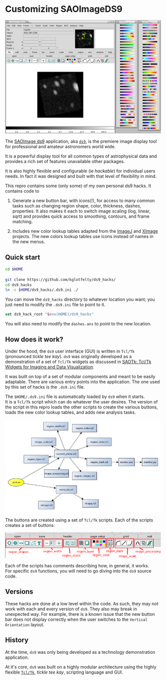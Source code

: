 # Customizing SAOImageDS9

![ds9_ui.png](ds9_ui.png)


The [SAOImage ds9](http://ds9.si.edu) 
application, aka [`ds9`](https://github.com/SAOImageDS9/SAOImageDS9), 
is the premiere image display tool for 
professional and amateur astronomers world wide.

It is a powerful display tool for all common types of astrophysical data
and provides a rich set of features unavailable other packages.

It is also highly flexible and configurable (ie _hackable_) for individual 
users needs.  In fact it was designed and built with that level of 
flexibility in mind.

This repro contains some (only some) of my own personal ds9 hacks. 
It contains code to

1. Generate a new button bar, with icons(!), for access to many common 
   tasks such as changing region shape, color, thickness, dashes, properties.
   It also makes it each to switch image scaling (log, linear, sqrt)
   and provides quick access to smoothing, contours, and frame matching.

2. Includes new color lookup tables adapted from the [ImageJ](https://imagej.nih.gov/ij/)
   and [XImage](https://heasarc.gsfc.nasa.gov/xanadu/ximage/ximage.html)
   projects.  The new colors lookup tables use icons instead of names 
   in the new menus.
   


## Quick start

```bash
cd $HOME

git clone https://github.com/kglotfelty/ds9_hacks/
cd ds9_hacks
ln -s $HOME/ds9_hacks/.ds9.ini ./
```

You can move the `ds9_hacks` directory to whatever location you want; 
you just need to modify the `.ds9.ini` file to point to it.  

```tcl
set ds9_hack_root "$env(HOME)/ds9_hacks"
```

You will also need to modify the `dashes.ans` to point to the new location.


## How does it work?


Under the hood, the `ds9` user interface (GUI) is written in `Tcl/Tk` (pronounced
_tickle tee kay_).  `ds9` was originally developed as a demonstration of a 
set of `Tcl/Tk`  widgets as discussed in
[SAOTk: Tcl/Tk Widgets for Imaging and Data Visualization](http://www.adass.org/adass/proceedings/adass98/joyew/).

It was built on top of a set of modular components and meant to be easily
adaptable.  There are various entry points into the application.  The
one used by this set of hacks is the `.ds9.ini` file.

The `$HOME/.ds9.ini` file is automatically loaded by `ds9` when it starts.  
It is a `Tcl/Tk` script which can do whatever the user desires.  The
version of the script in this repro loads the other scripts to create the various buttons,
loads the new color lookup tables, and adds new analysis tasks.

![design.png](design.png)


The buttons are created using a set of `Tcl/Tk` scripts.  Each of the scripts 
creates a set of buttons:

![ds9_buttons.png](ds9_buttons.png)


Each of the scripts has comments describing how, in general, it works.  
For specific `ds9` functions, you will need to go diving into the 
`ds9` source code.



## Versions

These hacks are done at a low level within the code.  As such, they may
not work with each and every version of `ds9`.  They also may break
in unexpected way.  For example, there is a known issue that the
new button bar does not display correctly when the user switches to the
`Vertical Orientation` layout.



## History




At the time, `ds9` was only being developed as a technology demonstration 
application.  

At it's core, `ds9` was built on a highly modular architecture using 
the highly flexible [`Tcl/Tk`](https://www.tcl.tk/), _tickle tee kay_, 
scripting language and GUI.





